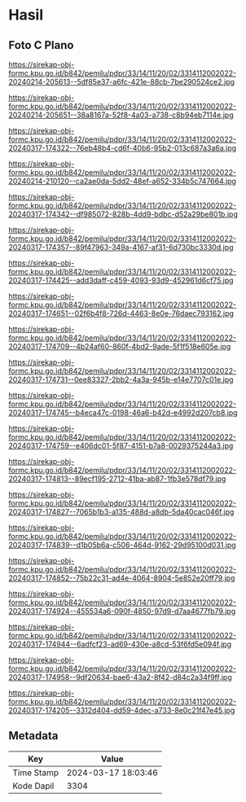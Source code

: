 # Hasil

## Foto C Plano

https://sirekap-obj-formc.kpu.go.id/b842/pemilu/pdpr/33/14/11/20/02/3314112002022-20240214-205613--5df85e37-a6fc-421e-88cb-7be290524ce2.jpg

https://sirekap-obj-formc.kpu.go.id/b842/pemilu/pdpr/33/14/11/20/02/3314112002022-20240214-205651--38a8167a-52f8-4a03-a738-c8b94eb7114e.jpg

https://sirekap-obj-formc.kpu.go.id/b842/pemilu/pdpr/33/14/11/20/02/3314112002022-20240317-174322--76eb48b4-cd6f-40b6-95b2-013c687a3a6a.jpg

https://sirekap-obj-formc.kpu.go.id/b842/pemilu/pdpr/33/14/11/20/02/3314112002022-20240214-210120--ca2ae0da-5dd2-48ef-a652-334b5c747664.jpg

https://sirekap-obj-formc.kpu.go.id/b842/pemilu/pdpr/33/14/11/20/02/3314112002022-20240317-174342--df985072-828b-4dd9-bdbc-d52a29be801b.jpg

https://sirekap-obj-formc.kpu.go.id/b842/pemilu/pdpr/33/14/11/20/02/3314112002022-20240317-174357--89f47963-349a-4167-af31-6d730bc3330d.jpg

https://sirekap-obj-formc.kpu.go.id/b842/pemilu/pdpr/33/14/11/20/02/3314112002022-20240317-174425--add3daff-c459-4093-93d9-452961d6cf75.jpg

https://sirekap-obj-formc.kpu.go.id/b842/pemilu/pdpr/33/14/11/20/02/3314112002022-20240317-174651--02f6b4f8-726d-4463-8e0e-76daec793162.jpg

https://sirekap-obj-formc.kpu.go.id/b842/pemilu/pdpr/33/14/11/20/02/3314112002022-20240317-174709--4b24af60-860f-4bd2-9ade-5f1f518e605e.jpg

https://sirekap-obj-formc.kpu.go.id/b842/pemilu/pdpr/33/14/11/20/02/3314112002022-20240317-174731--0ee83327-2bb2-4a3a-945b-e14e7707c01e.jpg

https://sirekap-obj-formc.kpu.go.id/b842/pemilu/pdpr/33/14/11/20/02/3314112002022-20240317-174745--b4eca47c-0198-46a6-b42d-e4992d207cb8.jpg

https://sirekap-obj-formc.kpu.go.id/b842/pemilu/pdpr/33/14/11/20/02/3314112002022-20240317-174759--e406dc01-5f87-4151-b7a8-0029375244a3.jpg

https://sirekap-obj-formc.kpu.go.id/b842/pemilu/pdpr/33/14/11/20/02/3314112002022-20240317-174813--89ecf195-2712-41ba-ab87-1fb3e578df79.jpg

https://sirekap-obj-formc.kpu.go.id/b842/pemilu/pdpr/33/14/11/20/02/3314112002022-20240317-174827--7065b1b3-a135-488d-a8db-5da40cac046f.jpg

https://sirekap-obj-formc.kpu.go.id/b842/pemilu/pdpr/33/14/11/20/02/3314112002022-20240317-174839--d1b05b6a-c506-464d-9162-29d95100d031.jpg

https://sirekap-obj-formc.kpu.go.id/b842/pemilu/pdpr/33/14/11/20/02/3314112002022-20240317-174852--75b22c31-ad4e-4064-8904-5e852e20ff79.jpg

https://sirekap-obj-formc.kpu.go.id/b842/pemilu/pdpr/33/14/11/20/02/3314112002022-20240317-174924--455534a6-090f-4850-97d9-d7aa4677fb79.jpg

https://sirekap-obj-formc.kpu.go.id/b842/pemilu/pdpr/33/14/11/20/02/3314112002022-20240317-174944--6adfcf23-ad69-430e-a8cd-53f6fd5e094f.jpg

https://sirekap-obj-formc.kpu.go.id/b842/pemilu/pdpr/33/14/11/20/02/3314112002022-20240317-174958--9df20634-bae6-43a2-8f42-d84c2a34f9ff.jpg

https://sirekap-obj-formc.kpu.go.id/b842/pemilu/pdpr/33/14/11/20/02/3314112002022-20240317-174205--3312d404-dd59-4dec-a733-8e0c21f47e45.jpg


## Metadata

| Key        | Value               |
| ---------- | ------------------- |
| Time Stamp | 2024-03-17 18:03:46 |
| Kode Dapil | 3304                |



